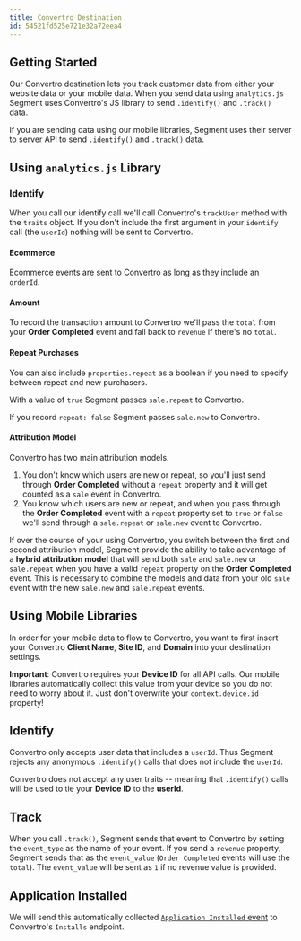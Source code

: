```yaml
---
title: Convertro Destination
id: 54521fd525e721e32a72eea4
---
```

## Getting Started

Our Convertro destination lets you track customer data from either your website data or your mobile data. When you send data using `analytics.js` Segment uses Convertro's JS library to send `.identify()` and `.track()` data.

If you are sending data using our mobile libraries, Segment uses their server to server API to send `.identify()` and `.track()` data.

## Using `analytics.js` Library

### Identify

When you call our identify call we'll call Convertro's `trackUser` method with the `traits` object. If you don't include the first argument in your `identify` call (the `userId`) nothing will be sent to Convertro.


#### Ecommerce

Ecommerce events are sent to Convertro as long as they include an `orderId`.


#### Amount

To record the transaction amount to Convertro we'll pass the `total` from your **Order Completed** event and fall back to `revenue` if there's no `total`.

#### Repeat Purchases

You can also include `properties.repeat` as a boolean if you need to specify between repeat and new purchasers.

With a value of `true` Segment passes `sale.repeat` to Convertro.

If you record `repeat: false` Segment passes `sale.new` to Convertro.

#### Attribution Model

Convertro has two main attribution models.

1. You don't know which users are new or repeat, so you'll just send through **Order Completed** without a `repeat` property and it will get counted as a `sale` event in Convertro.
2. You know which users are new or repeat, and when you pass through the **Order Completed** event with a `repeat` property set to `true` or `false` we'll send through a `sale.repeat` or `sale.new` event to Convertro.

If over the course of your using Convertro, you switch between the first and second attribution model, Segment provide the ability to take advantage of a **hybrid attribution model** that will send both `sale` and `sale.new` or `sale.repeat` when you have a valid `repeat` property on the **Order Completed** event. This is necessary to combine the models and data from your old `sale` event with the new `sale.new` and `sale.repeat` events.

## Using Mobile Libraries

In order for your mobile data to flow to Convertro, you want to first insert your Convertro **Client Name**, **Site ID**, and **Domain** into your destination settings.

**Important**: Convertro requires your **Device ID** for all API calls. Our mobile libraries automatically collect this value from your device so you do not need to worry about it. Just don't overwrite your `context.device.id` property!

## Identify

Convertro only accepts user data that includes a `userId`. Thus Segment rejects any anonymous `.identify()` calls that does not include the `userId`.

Convertro does not accept any user traits -- meaning that `.identify()` calls will be used to tie your **Device ID** to the **userId**.

## Track

When you call `.track()`, Segment sends that event to Convertro by setting the `event_type` as the name of your event. If you send a `revenue` property, Segment sends that as the `event_value` (`Order Completed` events will use the `total`). The `event_value` will be sent as `1` if no revenue value is provided.

## Application Installed

We will send this automatically collected [`Application Installed` event](/docs/connections/spec/mobile/) to Convertro's `Installs` endpoint.

